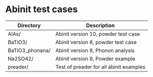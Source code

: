 # Abinit test cases

| Directory             | Description                                       |
| --------------------- | ------------------------------------------------- |
| AlAs/                 | Abinit version 10, powder test case |
| BaTiO3/               | Abinit version 8, powder test case |
| BaTiO3_phonana/       | Abinit version 8, Phonon analysis |
| Na2SO42/              | Abinit version 8, Powder example  |
| preader/              | Test of preader for all abinit examples |
